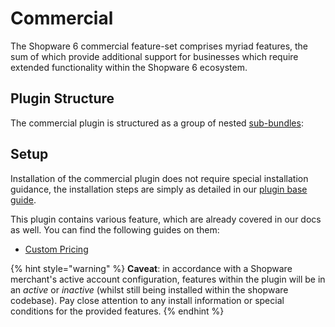 # Commercial

The Shopware 6 commercial feature-set comprises myriad features, the sum of which provide additional support for businesses which require extended functionality within the Shopware 6 ecosystem.

## Plugin Structure

The commercial plugin is structured as a group of nested [sub-bundles](concepts/extensions/plugins-concept.md#symfony-bundles):

## Setup

Installation of the commercial plugin does not require special installation guidance, the installation steps are simply as detailed in our [plugin base guide](guides/plugins/plugins/plugin-base-guide#install-your-plugin).

This plugin contains various feature, which are already covered in our docs as well. You can find the following guides on them:
* [Custom Pricing](guides/plugins/plugins/api/custom-pricing)

{% hint style="warning" %}
**Caveat**: in accordance with a Shopware merchant's active account configuration, features within the plugin will be in an _active_ or _inactive_ (whilst still being installed within the shopware codebase). Pay close attention to any install information or special conditions for the provided features.
{% endhint %}
